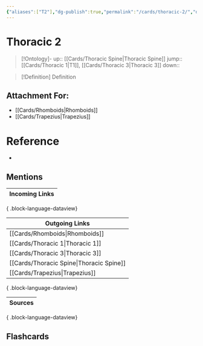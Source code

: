 ```yaml
---
{"aliases":["T2"],"dg-publish":true,"permalink":"/cards/thoracic-2/","dgPassFrontmatter":true}
---
```


# Thoracic 2
	
> [!Ontology]-
> up:: [[Cards/Thoracic Spine\|Thoracic Spine]]
> jump:: [[Cards/Thoracic 1\|T1]], [[Cards/Thoracic 3\|Thoracic 3]]
> down:: 

> [!Definition] Definition
> 

## Attachment For:
- [[Cards/Rhomboids\|Rhomboids]]
- [[Cards/Trapezius\|Trapezius]]

# Reference
- 

## Mentions
| Incoming Links |
| -------------- |

{ .block-language-dataview}

| Outgoing Links                              |
| ------------------------------------------- |
| [[Cards/Rhomboids\|Rhomboids]]           |
| [[Cards/Thoracic 1\|Thoracic 1]]         |
| [[Cards/Thoracic 3\|Thoracic 3]]         |
| [[Cards/Thoracic Spine\|Thoracic Spine]] |
| [[Cards/Trapezius\|Trapezius]]           |

{ .block-language-dataview}

| Sources |
| ------- |

{ .block-language-dataview}

## Flashcards


